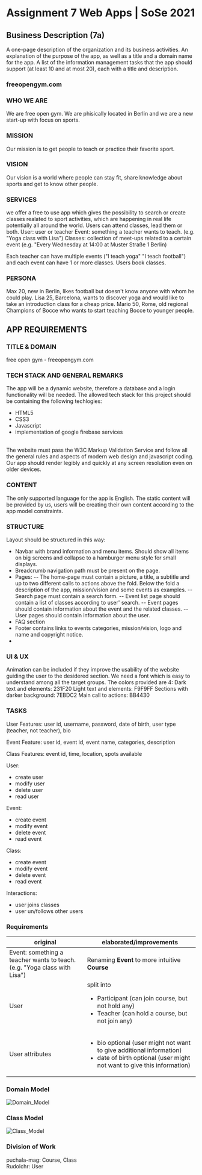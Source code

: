 # Assignment 7 Web Apps | SoSe 2021

## Business Description (7a)

A one-page description of the organization and its business activities.
An explanation of the purpose of the app, as well as a title and a domain name for the app.
A list of the information management tasks that the app should support (at least 10 and at most 20), each with a title and description.

### freeopengym.com

### WHO WE ARE
We are free open gym. We are phisically located in Berlin and we are a new start-up with focus on sports.

### MISSION
Our mission is to get people to teach or practice their favorite sport.

### VISION
Our vision is a world where people can stay fit, share knowledge about sports and get to know other people.

### SERVICES
we offer a free to use app which gives the possibility to search or create classes realated to sport activities, which are happening in real life potentially all around the world. Users can attend classes, lead them or both.
User: user or teacher
Event: something a teacher wants to teach. (e.g. "Yoga class with Lisa")
Classes: collection of meet-ups related to a certain event (e.g. "Every Wednesday at 14:00 at Muster Straße 1 Berlin)

Each teacher can have multiple events ("I teach yoga" "I teach football") and each event can have 1 or more classes. Users book classes.

### PERSONA
Max 20, new in Berlin, likes football but doesn't know anyone with whom he could play.
Lisa 25, Barcelona, wants to discover yoga and would like to take an introduction class for a cheap price.
Mario 50, Rome, old regional Champions of Bocce who wants to start teaching Bocce to younger people.

## APP REQUIREMENTS

### TITLE & DOMAIN
free open gym - freeopengym.com
### TECH STACK AND GENERAL REMARKS
The app will be a dynamic website, therefore a database and a login functionality will be needed. The allowed tech stack for this project should be containing the following techlogies:
- HTML5
- CSS3 
- Javascript
- implementation of google firebase services

<br>The website must pass the W3C Markup Validation Service and follow all the general rules and aspects of modern web design and javascript coding. Our app should render legibly and quickly at any screen resolution even on older devices.

### CONTENT
The only supported language for the app is English. The static content will be provided by us, users will be creating their own content according to the app model constraints.

### STRUCTURE
Layout should be structured in this way:
- Navbar with brand information and menu items. Should show all items on big screens and collapse to a hamburger menu style for small displays.
- Breadcrumb navigation path must be present on the page.
- Pages:
-- The home-page must contain a picture, a title, a subtitle and up to two different calls to actions above the fold. Below the fold a description of the app, mission/vision and some events as examples.
-- Search page must contain a search form.
-- Event list page should contain a list of classes according to user' search.
-- Event pages should contain information about the event and the related classes.
-- User pages should contain information about the user.
- FAQ section
- Footer contains links to events categories, mission/vision, logo and name and copyright notice.
- 
### UI & UX
Animation can be included if they improve the usability of the website guiding the user to the desidered section.
We need a font which is easy to understand among all the target groups. 
The colors provided are 4:
Dark text and elements: 231F20
Light text and elements: F9F9FF
Sections with darker background:  7EBDC2
Main call to actions: BB4430

### TASKS
User Features:
user id, username, password, date of birth, user type (teacher, not teacher), bio

Event Feature:
user id, event id, event name, categories, description

Class Features:
event id, time, location, spots available

User:
- create user
- modify user
- delete user
- read user


Event:
- create event
- modify event
- delete event
- read event

Class:
- create event
- modify event
- delete event
- read event

Interactions:
- user joins classes
- user un/follows other users

### Requirements
| original | elaborated/improvements |
| -------- | ----------------------- |
| Event: something a teacher wants to teach. (e.g. "Yoga class with Lisa") | Renaming **Event** to more intuitive **Course** |
|User | split into <ul><li>Participant (can join course, but not hold any)</li><li>Teacher (can hold a course, but not join any)</li> |
| User attributes | <ul><li>bio optional (user might not want to give additional information)</li><li>date of birth optional (user might not want to give this information)</li></ul>
  
### Domain Model
![Domain_Model](./domain_model_diagram.png)

### Class Model  
![Class_Model](./freeopengym_class_modelv2.png)
  
### Division of Work
puchala-mag: Course, Class  
Rudolchr: User
